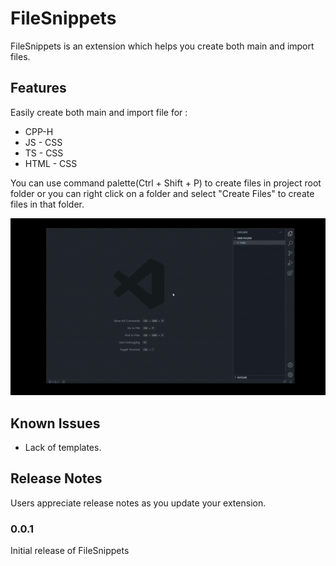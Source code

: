 # FileSnippets 

FileSnippets is an extension which helps you create both main and import files.

## Features

Easily create both main and import file for :
* CPP-H
* JS - CSS
* TS - CSS
* HTML - CSS

You can use command palette(Ctrl + Shift + P) to create files in project root folder or you can right click on a folder and select "Create Files" to create files in that folder.

![Showcase](media/gifs/showcase.gif)

## Known Issues

* Lack of templates.

## Release Notes

Users appreciate release notes as you update your extension.

### 0.0.1

Initial release of FileSnippets


